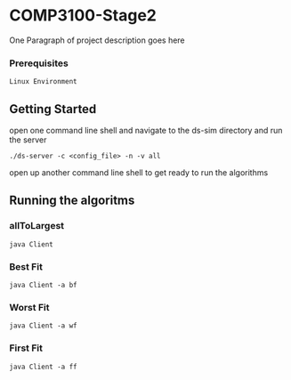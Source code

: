 # COMP3100-Stage2

One Paragraph of project description goes here

### Prerequisites

```
Linux Environment
```

## Getting Started

open one command line shell and navigate to the ds-sim directory and run the server

`./ds-server -c <config_file> -n -v all` 

open up another command line shell to get ready to run the algorithms

## Running the algoritms

### allToLargest
```
java Client
```

### Best Fit
```
java Client -a bf
```

### Worst Fit
```
java Client -a wf
```

### First Fit
```
java Client -a ff
```


